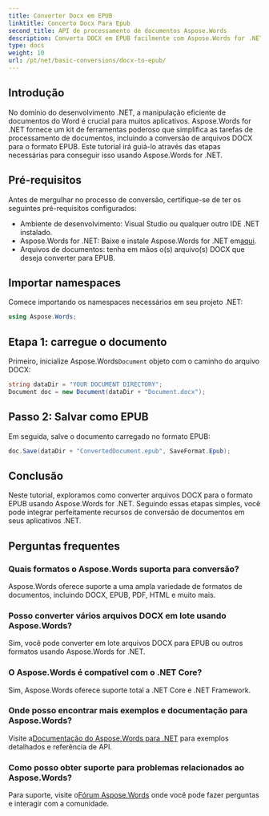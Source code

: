 ```yaml
---
title: Converter Docx em EPUB
linktitle: Concerto Docx Para Epub
second_title: API de processamento de documentos Aspose.Words
description: Converta DOCX em EPUB facilmente com Aspose.Words for .NET. Siga nosso tutorial para integração perfeita com seus aplicativos .NET.
type: docs
weight: 10
url: /pt/net/basic-conversions/docx-to-epub/
---
```

## Introdução

No domínio do desenvolvimento .NET, a manipulação eficiente de documentos do Word é crucial para muitos aplicativos. Aspose.Words for .NET fornece um kit de ferramentas poderoso que simplifica as tarefas de processamento de documentos, incluindo a conversão de arquivos DOCX para o formato EPUB. Este tutorial irá guiá-lo através das etapas necessárias para conseguir isso usando Aspose.Words for .NET.

## Pré-requisitos

Antes de mergulhar no processo de conversão, certifique-se de ter os seguintes pré-requisitos configurados:
- Ambiente de desenvolvimento: Visual Studio ou qualquer outro IDE .NET instalado.
- Aspose.Words for .NET: Baixe e instale Aspose.Words for .NET em[aqui](https://releases.aspose.com/words/net/).
- Arquivos de documentos: tenha em mãos o(s) arquivo(s) DOCX que deseja converter para EPUB.

## Importar namespaces

Comece importando os namespaces necessários em seu projeto .NET:

```csharp
using Aspose.Words;
```

## Etapa 1: carregue o documento

 Primeiro, inicialize Aspose.Words`Document` objeto com o caminho do arquivo DOCX:

```csharp
string dataDir = "YOUR DOCUMENT DIRECTORY";
Document doc = new Document(dataDir + "Document.docx");
```

## Passo 2: Salvar como EPUB

Em seguida, salve o documento carregado no formato EPUB:

```csharp
doc.Save(dataDir + "ConvertedDocument.epub", SaveFormat.Epub);
```

## Conclusão

Neste tutorial, exploramos como converter arquivos DOCX para o formato EPUB usando Aspose.Words for .NET. Seguindo essas etapas simples, você pode integrar perfeitamente recursos de conversão de documentos em seus aplicativos .NET.

## Perguntas frequentes

### Quais formatos o Aspose.Words suporta para conversão?
Aspose.Words oferece suporte a uma ampla variedade de formatos de documentos, incluindo DOCX, EPUB, PDF, HTML e muito mais.

### Posso converter vários arquivos DOCX em lote usando Aspose.Words?
Sim, você pode converter em lote arquivos DOCX para EPUB ou outros formatos usando Aspose.Words for .NET.

### O Aspose.Words é compatível com o .NET Core?
Sim, Aspose.Words oferece suporte total a .NET Core e .NET Framework.

### Onde posso encontrar mais exemplos e documentação para Aspose.Words?
 Visite a[Documentação do Aspose.Words para .NET](https://reference.aspose.com/words/net/) para exemplos detalhados e referência de API.

### Como posso obter suporte para problemas relacionados ao Aspose.Words?
 Para suporte, visite o[Fórum Aspose.Words](https://forum.aspose.com/c/words/8) onde você pode fazer perguntas e interagir com a comunidade.
